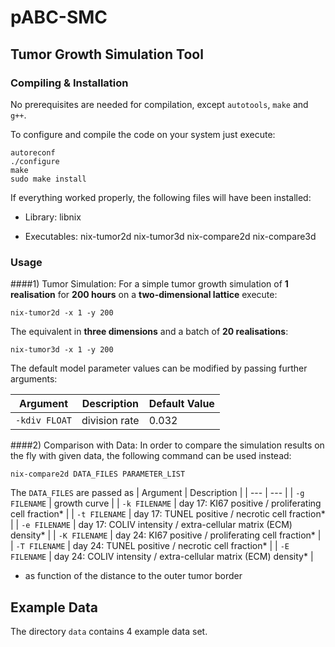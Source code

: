 # pABC-SMC

## Tumor Growth Simulation Tool
### Compiling & Installation
No prerequisites are needed for compilation, except `autotools`, `make` and `g++`. 


To configure and compile the code on your system just execute: 
```
autoreconf
./configure
make
sudo make install
``` 

If everything worked properly, the following files will have been installed:

* Library:
  libnix
  
* Executables:
  nix-tumor2d
  nix-tumor3d
  nix-compare2d
  nix-compare3d
  

### Usage 
####1) Tumor Simulation:
For a simple tumor growth simulation of **1 realisation** for **200 hours** on a **two-dimensional lattice** execute:

```
nix-tumor2d -x 1 -y 200
```

The equivalent in **three dimensions** and a batch of **20 realisations**:

```
nix-tumor3d -x 1 -y 200
```

The default model parameter values can be modified by passing further arguments:

| Argument | Description | Default Value |
| --- | --- | --- |
| `-kdiv FLOAT` | division rate | 0.032 |

####2) Comparison with Data:
In order to compare the simulation results on the fly with given data, the following command can be used instead:

```
nix-compare2d DATA_FILES PARAMETER_LIST
```
The `DATA_FILES` are passed as
| Argument | Description |
| --- | --- |
| `-g FILENAME` | growth curve |
| `-k FILENAME` | day 17: KI67 positive / proliferating cell fraction* |
| `-t FILENAME` | day 17: TUNEL positive / necrotic cell fraction* |
| `-e FILENAME` | day 17: COLIV intensity / extra-cellular matrix (ECM) density* |
| `-K FILENAME` | day 24: KI67 positive / proliferating cell fraction* |
| `-T FILENAME` | day 24: TUNEL positive / necrotic cell fraction* |
| `-E FILENAME` | day 24: COLIV intensity / extra-cellular matrix (ECM) density* |
* as function of the distance to the outer tumor border
 
## Example Data
The directory `data` contains 4 example data set.